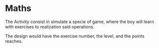 # Maths

The Activity consist in simulate a specie of game, where the boy will learn with exercises to realization said operations.

The design would have the exercise number, the level, and the points reaches.
